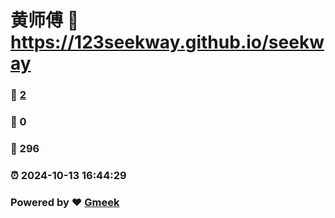 # 黄师傅 :link: https://123seekway.github.io/seekway 
### :page_facing_up: [2](https://123seekway.github.io/seekway/tag.html) 
### :speech_balloon: 0 
### :hibiscus: 296 
### :alarm_clock: 2024-10-13 16:44:29 
### Powered by :heart: [Gmeek](https://github.com/Meekdai/Gmeek)
